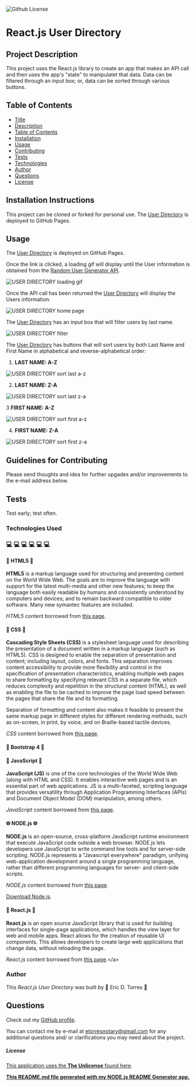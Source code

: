 ![Github License](https://img.shields.io/badge/License-The_Unlicense-brightgreen)

# React.js User Directory

## Project Description

This project uses the React.js library to create an app that makes an API call and then uses the app's "state" to manipulatet that data. Data can be filtered through an input box; or, data can be sorted through various buttons.

## Table of Contents

- [Title](#project-title)
- [Description](#project-description)
- [Table of Contents](#table-of-contents)
- [Installation](#installation-instructions)
- [Usage](#usage)
- [Contributing](#guidelines-for-contributing)
- [Tests](#tests)
- [Technologies](#technologies-used)
- [Author](#author)
- [Questions](#questions)
- [License](#license)

## Installation Instructions

This project can be cloned or forked for personal use. The [User Directory](https://etorres-revature.github.io/React-User_Directory/) is deployed to GitHub Pages.

## Usage

The [User Directory](https://etorres-revature.github.io/React-User_Directory/) is deployed on GitHub Pages.

Once the link is clicked, a loading gif will display until the User information is obtained from the [Random User Generator API](https://randomuser.me/).

![USER DIRECTORY loading gif](./screenshots/ud-loading.png)

Once the API call has been returned the [User Directory](https://etorres-revature.github.io/React-User_Directory/) will display the Users information.

![USER DIRECTORY home page](./screenshots/ud-home.png)

The [User Directory](https://etorres-revature.github.io/React-User_Directory/) has an input box that will filter users by last name.

![USER DIRECTORY filter](./screenshots/ud-filter.png)

The [User Directory](https://etorres-revature.github.io/React-User_Directory/) has buttons that will sort users by both Last Name and First Name in alphabetical and reverse-alphabetical order:

1. **LAST NAME: A-Z**

![USER DIRECTORY sort last a-z](./screenshots/ud-last-az.png)

2. **LAST NAME: Z-A**

![USER DIRECTORY sort last z-a](./screenshots/ud-last-za.png)

3 **FIRST NAME: A-Z**

![USER DIRECTORY sort first a-z](./screenshots/ud-first-az.png)

4. **FIRST NAME: Z-A**

![USER DIRECTORY sort first z-a](./screenshots/ud-first-za.png)

## Guidelines for Contributing

Please send thoughts and idea for further upgades and/or improvements to the e-mail address below.

## Tests

Test early; test often.

### Technologies Used

### :computer: :computer: :computer: :computer: :computer: :computer:

#### :memo: HTML5 :memo:

**HTML5** is a markup language used for structuring and presenting content on the World Wide Web. The goals are to improve the language with support for the latest multi-media and other new features; to keep the language both easily readable by humans and consistently understood by computers and devices; and to remain backward compatible to older software. Many new symantec features are included.

_HTML5_ content borrowed from <a target="_blank" rel="noopener noreferrer">[this page](https://en.wikipedia.org/wiki/HTML5).</a>

#### :art: CSS :art:

**Cascading Style Sheets (CSS)** is a stylesheet language used for describing the presentation of a document written in a markup language (such as HTML5). CSS is designed to enable the separation of presentation and content; including layout, colors, and fonts. This separation improves content accessibility to provide more flexibility and control in the specification of presentation characteristics, enabling multiple web pages to share formatting by specifying relevant CSS in a separate file, which reduces complexity and repetition in the structural content (HTML), as well as enabling the file to be cached to improve the page load speed between the pages that share the file and its formatting.

Separation of formatting and content also makes it feasible to present the same markup page in different styles for different rendering methods, such as on-screen, in print, by voice, and on Braille-based tactile devices.

_CSS_ content borrowed from <a target="_blank" rel="noopener noreferrer">[this page](https://en.wikipedia.org/wiki/Cascading_Style_Sheets).</a>

#### :shoe: Bootstrap 4 :shoe:

#### :sparkler: JavaScript :sparkler:

**JavaScript (JS)** is one of the core technologies of the World Wide Web (along with HTML and CSS). It enables interactive web pages and is an essential part of web applications. JS is a multi-faceted, scripting language that provides versatility through Application Programming Interfaces (APIs) and Document Object Model (DOM) manipulation, among others.

_JavaScript_ content borrowed from <a target="_blank" rel="noopener noreferrer">[this page](https://en.wikipedia.org/wiki/JavaScript).</a>

#### :globe_with_meridians: NODE.js :globe_with_meridians:

**NODE.js** is an open-source, cross-platform JavaScript runtime environment that execute JavaScript code outside a web browser. NODE.js lets developers use JavaScript to write command line tools and for server-side scripting. NODE.js represents a "Javascript everywhere" paradigm, unifying web-application development around a single programming language, rather than different programming languages for server- and client-side scripts.

_NODE.js_ content borrowed from <a target="_blank" rel="noopener noreferrer">[this page](https://en.wikipedia.org/wiki/Node.js).</a>

[Download Node.js](https://nodejs.org/en/).

#### :dizzy: React.js :dizzy:

**React.js** is an open source JavaScript library that is used for building interfaces for single-page applications, which handles the view layer for web and mobile apps. React allows for the creation of reusable UI components. This allows developers to create large web applications that change data, without reloading the page.

_React.js_ content borrowed from <a target="_blank" rel="noopener noreferrer">[this page](https://www.c-sharpcorner.com/article/what-and-why-reactjs/#:~:text=It's%20used%20for%20handling%20the,to%20create%20reusable%20UI%20components.&text=React%20allows%20developers%20to%20create,fast%2C%20scalable%2C%20and%20simple.).</a>

### Author

This _React.js User Directory_ was built by :green_heart: Eric D. Torres :green_heart:

## Questions

Check out my [GitHub profile](https://github.com/etorres-revature).

You can contact me by e-mail at etorresnotary@gmail.com for any additional questions and/ or clarifications you may need about the project.

##### License

[This application uses the **The Unlicense** found here](./LICENSE).

**[This README.md file generated with my NODE.js README Generator app.](https://github.com/etorres-revature/NODEjs_README.md_Generator)**
